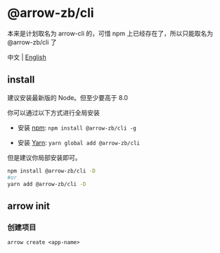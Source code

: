 # @arrow-zb/cli
本来是计划取名为 arrow-cli 的，可惜 npm 上已经存在了，所以只能取名为 @arrow-zb/cli 了

中文 | [English](../README.md)

## install 
建议安装最新版的 Node。但至少要高于 8.0

你可以通过以下方式进行全局安装

* 安装 [npm](https://www.npmjs.com/package/@arrow-zb/cli): `npm install @arrow-zb/cli -g`

* 安装 [Yarn](https://yarnpkg.com/package/@arrow-zb/cli): `yarn global add @arrow-zb/cli`

但是建议你局部安装即可。
```bash
npm install @arrow-zb/cli -D 
#or
yarn add @arrow-zb/cli -D
```

## arrow init
### 创建项目
```shell
arrow create <app-name>
```
